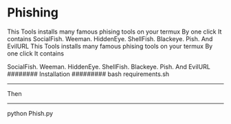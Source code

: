 # Phishing
This Tools installs many famous phising tools on your termux By one click   It contains  SocialFish. Weeman.  HiddenEye. ShellFish. Blackeye. Pish. And EvilURL
This Tools installs many famous phising tools on your termux
By one click 
 It contains

SocialFish. Weeman.  HiddenEye. ShellFish. Blackeye. Pish. And EvilURL
########
Installation 
#########
bash requirements.sh 

________ 
Then
_________

python Phish.py 
